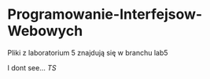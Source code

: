 # Programowanie-Interfejsow-Webowych
Pliki z laboratorium 5 znajdują się w branchu lab5


I dont see...
    *TS*
